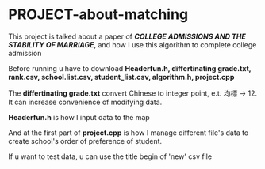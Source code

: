 # PROJECT-about-matching
This project is talked about a paper of ***COLLEGE ADMISSIONS AND THE STABILITY OF MARRIAGE***, and how I use this algorithm to complete college admission

Before running u have to download **Headerfun.h, differtinating grade.txt, rank.csv, school.list.csv, student_list.csv, algorithm.h, project.cpp**

The **differtinating grade.txt** convert Chinese to integer point, e.t. 均標 -> 12. It can increase convenience of modifying data.

**Headerfun.h** is how I input data to the map

And at the first part of **project.cpp** is how I manage different file's data to create school's order of preference of student.

If u want to test data, u can use the title begin of 'new' csv file
